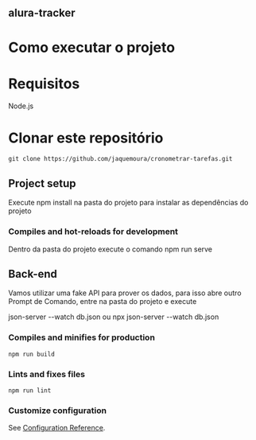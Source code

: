 ## alura-tracker

# Como executar o projeto

# Requisitos

Node.js

# Clonar este repositório
```
git clone https://github.com/jaquemoura/cronometrar-tarefas.git
```

## Project setup

Execute npm install na pasta do projeto para instalar as dependências do projeto


### Compiles and hot-reloads for development

Dentro da pasta do projeto execute o comando npm run serve


## Back-end
Vamos utilizar uma fake API para prover os dados, para isso abre outro Prompt de Comando, entre na pasta do projeto e execute

json-server --watch db.json ou npx json-server --watch db.json


### Compiles and minifies for production
```
npm run build
```

### Lints and fixes files
```
npm run lint
```

### Customize configuration
See [Configuration Reference](https://cli.vuejs.org/config/).
